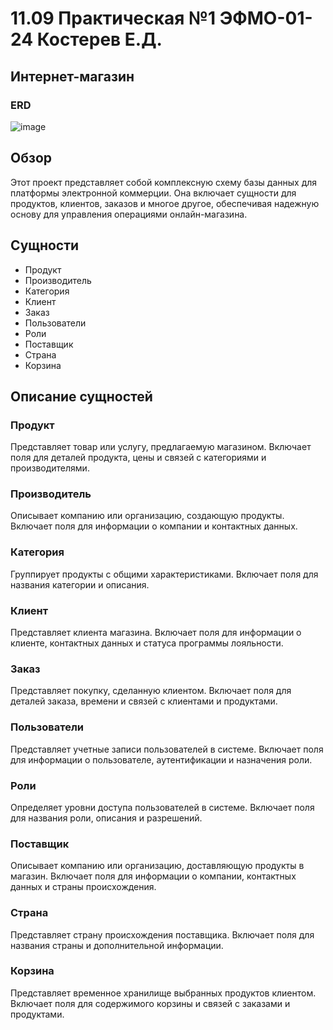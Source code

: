 # 11.09 Практическая №1 ЭФМО-01-24 Костерев Е.Д.
## Интернет-магазин
### ERD
![image](https://github.com/user-attachments/assets/7321a4b4-134a-4ebc-996a-803cdf6c08a4)

## Обзор

Этот проект представляет собой комплексную схему базы данных для платформы электронной коммерции. Она включает сущности для продуктов, клиентов, заказов и многое другое, обеспечивая надежную основу для управления операциями онлайн-магазина.

## Сущности

- Продукт
- Производитель
- Категория
- Клиент
- Заказ
- Пользователи
- Роли
- Поставщик
- Страна
- Корзина

## Описание сущностей

### Продукт
Представляет товар или услугу, предлагаемую магазином. Включает поля для деталей продукта, цены и связей с категориями и производителями.

### Производитель
Описывает компанию или организацию, создающую продукты. Включает поля для информации о компании и контактных данных.

### Категория
Группирует продукты с общими характеристиками. Включает поля для названия категории и описания.

### Клиент
Представляет клиента магазина. Включает поля для информации о клиенте, контактных данных и статуса программы лояльности.

### Заказ
Представляет покупку, сделанную клиентом. Включает поля для деталей заказа, времени и связей с клиентами и продуктами.

### Пользователи
Представляет учетные записи пользователей в системе. Включает поля для информации о пользователе, аутентификации и назначения роли.

### Роли
Определяет уровни доступа пользователей в системе. Включает поля для названия роли, описания и разрешений.

### Поставщик
Описывает компанию или организацию, доставляющую продукты в магазин. Включает поля для информации о компании, контактных данных и страны происхождения.

### Страна
Представляет страну происхождения поставщика. Включает поля для названия страны и дополнительной информации.

### Корзина
Представляет временное хранилище выбранных продуктов клиентом. Включает поля для содержимого корзины и связей с заказами и продуктами.
